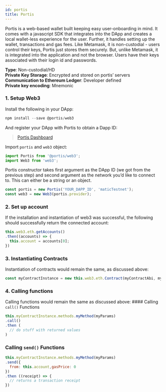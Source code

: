 ```yaml
---
id: portis
title: Portis
---
```

Portis is a web-based wallet built keeping easy user-onboarding in mind. It comes with a javascript SDK that integrates into the DApp and creates a local wallet-less experience for the user. Further, it handles setting up the wallet, transactions and gas fees. Like Metamask, it is non-custodial - users control their keys, Portis just stores them securely. But, unlike Metamask, it is integrated into the application and not the browser. Users have their keys associated with their login id and passwords.

**Type**: Non-custodial/HD <br/>
**Private Key Storage**: Encrypted and stored on portis’ servers <br/>
**Communication to Ethereum Ledger**: Developer defined <br/>
**Private key encoding**: Mnemonic<br/>

### 1. Setup Web3

Install the following in your DApp:
```js
npm install --save @portis/web3
```

And register your DApp with Portis to obtain a Dapp ID: 
> [Portis Dashboard](https://dashboard.portis.io/)

Import `portis` and `web3` object:

```js
import Portis from '@portis/web3';
import Web3 from 'web3';
```
Portis constructor takes first argument as the DApp ID (we got from the previous step) and second argument as the network you’d like to connect to. This can either be a string or an object.
```js
const portis = new Portis('YOUR_DAPP_ID', 'maticTestnet');
const web3 = new Web3(portis.provider);
```
### 2. Set up account

If the installation and instantiation of web3 was successful, the following should successfully return the connected account:
```js
this.web3.eth.getAccounts()
.then((accounts) => {
  this.account = accounts[0];
})
```
### 3. Instantiating Contracts

Instantiation of contracts would remain the same, as discussed above:
```js
const myContractInstance = new this.web3.eth.Contract(myContractAbi, myContractAddress)
```
### 4. Calling functions

Calling functions would remain the same as discussed above: #### Calling `call()` Functions
```js
this.myContractInstance.methods.myMethod(myParams)
.call()
.then (
  // do stuff with returned values
)
```
### Calling `send()` Functions
```js
this.myContractInstance.methods.myMethod(myParams)
.send({
  from: this.account,gasPrice: 0
})
.then ((receipt) => {
  // returns a transaction receipt
})
```